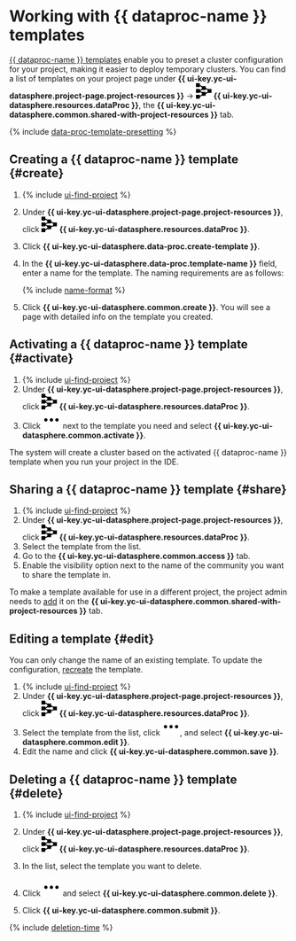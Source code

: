 # Working with {{ dataproc-name }} templates

[{{ dataproc-name }} templates](../concepts/data-processing-template.md) enable you to preset a cluster configuration for your project, making it easier to deploy temporary clusters. You can find a list of templates on your project page under **{{ ui-key.yc-ui-datasphere.project-page.project-resources }}** → ![data-proc-template](../../_assets/data-processing/data-processing.svg) **{{ ui-key.yc-ui-datasphere.resources.dataProc }}**, the **{{ ui-key.yc-ui-datasphere.common.shared-with-project-resources }}** tab.

{% include [data-proc-template-presetting](../../_includes/datasphere/settings-for-data-processing.md) %}

## Creating a {{ dataproc-name }} template {#create}

1. {% include [ui-find-project](../../_includes/datasphere/ui-find-project.md) %}
1. Under **{{ ui-key.yc-ui-datasphere.project-page.project-resources }}**, click ![data-proc-template](../../_assets/data-processing/data-processing.svg) **{{ ui-key.yc-ui-datasphere.resources.dataProc }}**.
1. Click **{{ ui-key.yc-ui-datasphere.data-proc.create-template }}**.
1. In the **{{ ui-key.yc-ui-datasphere.data-proc.template-name }}** field, enter a name for the template. The naming requirements are as follows:

    {% include [name-format](../../_includes/name-format.md) %}

1. Click **{{ ui-key.yc-ui-datasphere.common.create }}**. You will see a page with detailed info on the template you created.

## Activating a {{ dataproc-name }} template {#activate}

1. {% include [ui-find-project](../../_includes/datasphere/ui-find-project.md) %}
1. Under **{{ ui-key.yc-ui-datasphere.project-page.project-resources }}**, click ![data-proc-template](../../_assets/data-processing/data-processing.svg) **{{ ui-key.yc-ui-datasphere.resources.dataProc }}**.
1. Click ![options](../../_assets/console-icons/ellipsis.svg) next to the template you need and select **{{ ui-key.yc-ui-datasphere.common.activate }}**.

The system will create a cluster based on the activated {{ dataproc-name }} template when you run your project in the IDE.

## Sharing a {{ dataproc-name }} template {#share}

1. {% include [ui-find-project](../../_includes/datasphere/ui-find-project.md) %}
1. Under **{{ ui-key.yc-ui-datasphere.project-page.project-resources }}**, click ![data-proc-template](../../_assets/data-processing/data-processing.svg) **{{ ui-key.yc-ui-datasphere.resources.dataProc }}**.
1. Select the template from the list.
1. Go to the **{{ ui-key.yc-ui-datasphere.common.access }}** tab.
1. Enable the visibility option next to the name of the community you want to share the template in.

To make a template available for use in a different project, the project admin needs to [add](./projects/use-shared-resource.md) it on the **{{ ui-key.yc-ui-datasphere.common.shared-with-project-resources }}** tab.

## Editing a template {#edit}

You can only change the name of an existing template. To update the configuration, [recreate](#create) the template.

1. {% include [ui-find-project](../../_includes/datasphere/ui-find-project.md) %}
1. Under **{{ ui-key.yc-ui-datasphere.project-page.project-resources }}**, click ![data-proc-template](../../_assets/data-processing/data-processing.svg) **{{ ui-key.yc-ui-datasphere.resources.dataProc }}**.
1. Select the template from the list, click ![options](../../_assets/console-icons/ellipsis.svg), and select **{{ ui-key.yc-ui-datasphere.common.edit }}**.
1. Edit the name and click **{{ ui-key.yc-ui-datasphere.common.save }}**.

## Deleting a {{ dataproc-name }} template {#delete}

1. {% include [ui-find-project](../../_includes/datasphere/ui-find-project.md) %}

1. Under **{{ ui-key.yc-ui-datasphere.project-page.project-resources }}**, click ![data-proc-template](../../_assets/data-processing/data-processing.svg) **{{ ui-key.yc-ui-datasphere.resources.dataProc }}**.
1. In the list, select the template you want to delete.
1. Click ![options](../../_assets/console-icons/ellipsis.svg) and select **{{ ui-key.yc-ui-datasphere.common.delete }}**.
1. Click **{{ ui-key.yc-ui-datasphere.common.submit }}**.

{% include [deletion-time](../../_includes/datasphere/deletion-time.md) %}
